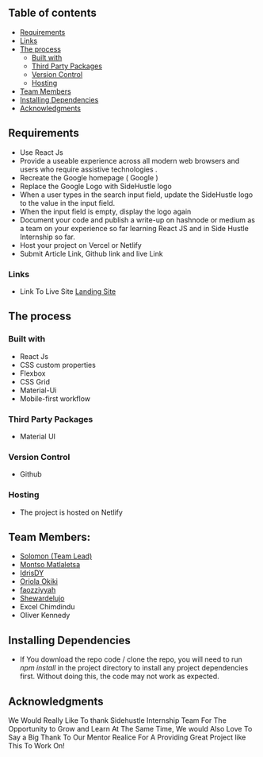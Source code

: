 ## Table of contents

  - [Requirements](#Requirements)
  - [Links](#Links)
  - [The process](#The-process)
    - [Built with](#Built-with)
    - [Third Party Packages](#Third-Party-Packages)
    - [Version Control](#Version-Control)
    - [Hosting](#Hosting)
  - [Team Members](#Team-Members)
  - [Installing Dependencies](#Installing-Dependencies)
  - [Acknowledgments](#Acknowledgments)

## Requirements
-  Use React Js
-  Provide a useable experience across all modern web browsers and users who require
assistive technologies .
-  Recreate the Google homepage ( Google )
-  Replace the Google Logo with SideHustle logo
-  When a user types in the search input field, update the SideHustle logo to the value in
the input field.
-  When the input field is empty, display the logo again
-  Document your code and publish a write-up on hashnode or medium as a team on your
experience so far learning React JS and in Side Hustle Internship so far.
-  Host your project on Vercel or Netlify
-  Submit Article Link, Github link and live Link


### Links

- Link To Live Site [Landing Site](https://sidehustle-landpage.netlify.app/)


## The process

### Built with

- React Js
- CSS custom properties
- Flexbox
- CSS Grid
- Material-Ui
- Mobile-first workflow

### Third Party Packages
- Material UI
### Version Control
- Github
### Hosting
- The project is hosted on Netlify

## Team Members:
- [Solomon (Team Lead)](https://github.com/OdebisiidowuSolomon)
- [Montso Matlaletsa](https://github.com/Montso-Matlaletsa)
- [IdrisDY](https://github.com/idrisDy)
- [Oriola Okiki](https://github.com/okikioriola1)
- [faozziyyah](https://github.com/faozziyyah)
- [Shewardelujo](https://github.com/Shewardelujo)
- Excel Chimdindu
- Oliver Kennedy

## Installing Dependencies

- If You download the repo code / clone the repo, you will need to run *npm install* in the project directory to install any project dependencies first. Without doing this, the code may not work as expected.

## Acknowledgments

We Would Really Like To thank Sidehustle Internship Team For The Opportunity to Grow and Learn At The Same Time, 
We would Also Love To Say a Big Thank To Our Mentor Realice For A Providing Great Project like This To Work On!
